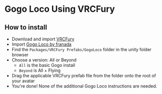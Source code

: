 Gogo Loco Using VRCFury
==

## How to install
* Download and import [VRCFury](https://vrcfury.com/download)
* Import [Gogo Loco by franada](https://franadavrc.gumroad.com/l/gogoloco)
* Find the `Packages/VRCFury Prefabs/GogoLoco` folder in the unity folder browser
* Choose a version: All or Beyond
  * `All` is the basic Gogo install
  * `Beyond` is All + Flying
* Drag the applicable VRCFury prefab file from the folder onto the root of your avatar
* You're done! None of the additional Gogo Loco instructions are needed.
